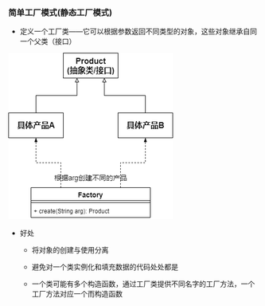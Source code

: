 ### 简单工厂模式(静态工厂模式)

* 定义一个工厂类——它可以根据参数返回不同类型的对象，这些对象继承自同一个父类（接口）

![简单工厂模式.drawio](picture/简单工厂模式.drawio.png)

* 好处
  
  * 将对象的创建与使用分离
  
  * 避免对一个类实例化和填充数据的代码处处都是
  
  * 一个类可能有多个构造函数，通过工厂类提供不同名字的工厂方法，一个工厂方法对应一个而构造函数